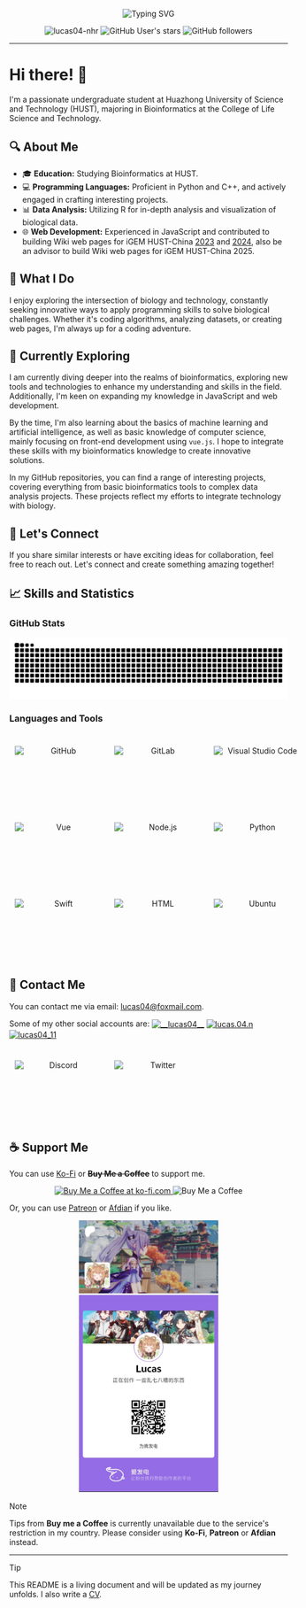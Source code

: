 <p align="center">
    <img src="https://readme-typing-svg.demolab.com?font=Fira+Code&pause=1000&center=true&vCenter=true&random=true&width=435&lines=Ad+astra+abyssosque.;%E5%90%91%E7%9D%80%E6%98%9F%E8%BE%B0%E4%B8%8E%E6%B7%B1%E6%B8%8A%E3%80%82;%E6%98%9F%E3%81%A8%E6%B7%B1%E6%B7%B5%E3%82%92%E7%9B%AE%E6%8C%87%E3%81%97%E3%81%A6%E3%80%82" alt="Typing SVG" />
</p>

<p align="center"> 
    <img src="https://komarev.com/ghpvc/?username=lucas04-nhr&label=Profile%20views&color=0e75b6&style=flat" alt="lucas04-nhr" /> 
    <img alt="GitHub User's stars" src="https://img.shields.io/github/stars/Lucas04-nhr?style=flat">
    <img alt="GitHub followers" src="https://img.shields.io/github/followers/Lucas04-nhr?style=flat">
</p>

---
# Hi there! 👋

I'm a passionate undergraduate student at Huazhong University of Science and Technology (HUST), majoring in Bioinformatics at the College of Life Science and Technology.

## 🔍 About Me

- 🎓 **Education:** Studying Bioinformatics at HUST.
- 💻 **Programming Languages:** Proficient in Python and C++, and actively engaged in crafting interesting projects.
- 📊 **Data Analysis:** Utilizing R for in-depth analysis and visualization of biological data.
- 🌐 **Web Development:** Experienced in JavaScript and contributed to building Wiki web pages for iGEM HUST-China [2023](https://2023.igem.wiki/hust-china) and [2024](https://2024.igem.wiki/hust-china), also be an advisor to build Wiki web pages for iGEM HUST-China 2025.

## 🚀 What I Do

I enjoy exploring the intersection of biology and technology, constantly seeking innovative ways to apply programming skills to solve biological challenges. Whether it's coding algorithms, analyzing datasets, or creating web pages, I'm always up for a coding adventure.

## 🌱 Currently Exploring

I am currently diving deeper into the realms of bioinformatics, exploring new tools and technologies to enhance my understanding and skills in the field. Additionally, I'm keen on expanding my knowledge in JavaScript and web development.

By the time, I'm also learning about the basics of machine learning and artificial intelligence, as well as basic knowledge of computer science, mainly focusing on front-end development using `vue.js`. I hope to integrate these skills with my bioinformatics knowledge to create innovative solutions.

In my GitHub repositories, you can find a range of interesting projects, covering everything from basic bioinformatics tools to complex data analysis projects. These projects reflect my efforts to integrate technology with biology.

## 🤝 Let's Connect

If you share similar interests or have exciting ideas for collaboration, feel free to reach out. Let's connect and create something amazing together!

## 📈 Skills and Statistics

### GitHub Stats

<p align="center">
    <picture>
    <source media="(prefers-color-scheme: dark)" srcset="static/github-snake-dark.svg" />
    <source media="(prefers-color-scheme: light)" srcset="static/github-snake.svg" />
    <img alt="github-snake" src="static/github-snake.svg" />
    </picture>
</p>
<!-- <p align="center">
    <picture>
        <source media="(prefers-color-scheme: dark)" srcset="https://github-readme-stats.vercel.app/api/top-langs?username=lucas04-nhr&show_icons=true&locale=en&layout=compact&hide=html&theme=tokyonight" />
        <source media="(prefers-color-scheme: light)" srcset="https://github-readme-stats.vercel.app/api/top-langs?username=lucas04-nhr&show_icons=true&locale=en&layout=compact&hide=html&theme=transparent" />
        <img src="https://github-readme-stats.vercel.app/api/top-langs?username=lucas04-nhr&show_icons=true&locale=en&layout=compact&hide=html&theme=transparent" alt="lucas04-nhr" />
    </picture>
</p> -->

<!-- <p align="center">
    <picture>
        <source media="(prefers-color-scheme: dark)" srcset="https://github-readme-stats.vercel.app/api?username=lucas04-nhr&show_icons=true&locale=en&theme=tokyonight" />
        <source media="(prefers-color-scheme: light)" srcset="https://github-readme-stats.vercel.app/api?username=lucas04-nhr&show_icons=true&locale=en&theme=transparent" />
        <img src="https://github-readme-stats.vercel.app/api?username=lucas04-nhr&show_icons=true&locale=en&theme=transparent" alt="lucas04-nhr" />
    </picture>
</p> -->

<!-- <p align="center">
    <picture>
        <source media="(prefers-color-scheme: dark)" srcset="https://github-readme-streak-stats.herokuapp.com/?user=lucas04-nhr&theme=tokyonight" />
        <source media="(prefers-color-scheme: light)" srcset="https://github-readme-streak-stats.herokuapp.com/?user=lucas04-nhr&theme=transparent" />
        <img src="https://github-readme-streak-stats.herokuapp.com/?user=lucas04-nhr&theme=transparent" alt="lucas04-nhr" />
    </picture>
</p> -->

### Languages and Tools

<p align="center" style="display: inline-flex;">
    <img src="https://github.com/Lucas04-nhr/ServiceLogos/blob/main/GitHub/GitHub.png?raw=true" alt="GitHub" style="width: 160px; height: 90px; margin: 10px 10px;">
    <img src="https://github.com/Lucas04-nhr/ServiceLogos/blob/main/GitLab/GitLab.png?raw=true" alt="GitLab" style="width: 160px; height: 90px; margin: 10px 10px;">
    <img src="https://github.com/Lucas04-nhr/ServiceLogos/blob/main/VisualStudioCode/VisualStudioCode.png?raw=true" alt="Visual Studio Code" style="width: 160px; height: 90px; margin: 10px 10px;">
</p>
<p align="center" style="display: inline-flex;">
    <img src="https://github.com/Lucas04-nhr/ServiceLogos/blob/main/Vue/Vue.png?raw=true" alt="Vue" style="width: 160px; height: 90px; margin: 10px 10px;">
    <img src="https://github.com/Lucas04-nhr/ServiceLogos/blob/main/Node.js/Node.js.png?raw=true" alt="Node.js" style="width: 160px; height: 90px; margin: 10px 10px;">
    <img src="https://github.com/Lucas04-nhr/ServiceLogos/blob/main/Python/Python.png?raw=true" alt="Python" style="width: 160px; height: 90px; margin: 10px 10px;">
</p>
<p align="center" style="display: inline-flex;">
    <img src="https://github.com/Lucas04-nhr/ServiceLogos/blob/main/Swift/Swift.png?raw=true" alt="Swift" style="width: 160px; height: 90px; margin: 10px 10px;">
    <img src="https://github.com/Lucas04-nhr/ServiceLogos/blob/main/Html/HTML.png?raw=true" alt="HTML" style="width: 160px; height: 90px; margin: 10px 10px;">
    <img src="https://github.com/Lucas04-nhr/ServiceLogos/blob/main/Ubuntu/Ubuntu.png?raw=true" alt="Ubuntu" style="width: 160px; height: 90px; margin: 10px 10px;">
</p>

## 📮 Contact Me

You can contact me via email: <lucas04@foxmail.com>.

Some of my other social accounts are:
<a href="https://twitter.com/__lucas04__" target="blank"><img align="center" src="https://raw.githubusercontent.com/rahuldkjain/github-profile-readme-generator/master/src/images/icons/Social/twitter.svg" alt="__lucas04__" height="30" width="40" /></a>
<a href="https://fb.com/lucas.04.n" target="blank"><img align="center" src="https://raw.githubusercontent.com/rahuldkjain/github-profile-readme-generator/master/src/images/icons/Social/facebook.svg" alt="lucas.04.n" height="30" width="40" /></a>
<a href="https://instagram.com/lucas04_11" target="blank"><img align="center" src="https://raw.githubusercontent.com/rahuldkjain/github-profile-readme-generator/master/src/images/icons/Social/instagram.svg" alt="lucas04_11" height="30" width="40" /></a>

<p align="center" style="display: inline-flex;">
    <img src="https://github.com/Lucas04-nhr/ServiceLogos/blob/main/Discord/Discord.png?raw=true" alt="Discord" style="width: 160px; height: 90px; margin: 10px 10px;">
    <img src="https://github.com/Lucas04-nhr/ServiceLogos/blob/main/Twitter/Twitter.png?raw=true" alt="Twitter" style="width: 160px; height: 90px; margin: 10px 10px;">
</p>

## ☕ Support Me

You can use [Ko-Fi](https://ko-fi.com/lucas04) or **~~Buy Me a Coffee~~** to support me.

<p align="center">
    <a href="https://ko-fi.com/lucas04" target='_blank'> 
        <img height="50px" style='height:50px' src='https://storage.ko-fi.com/cdn/kofi5.png?v=6' alt='Buy Me a Coffee at ko-fi.com' />
    </a>
    <!-- <a href="https://www.buymeacoffee.com/lucas04" target='_blank'> 
        <img src="https://cdn.buymeacoffee.com/buttons/v2/default-yellow.png" height="50px" alt="Buy Me a Coffee" />
    </a> -->
    <img src="https://cdn.buymeacoffee.com/buttons/v2/default-yellow.png" height="50px" alt="Buy Me a Coffee" />
</p>

Or, you can use [Patreon](https://patreon.com/lucas04) or [Afdian](https://afdian.com/a/lucas04) if you like.

<p align="center">
    <a href='https://patreon.com/lucas04' target='_blank'>
        <img src="https://github.com/Lucas04-nhr/Lucas04-nhr/blob/main/static/patreon.png" alt='Patreon' width="50%" />
    </a>
    <a href='https://afdian.com/a/lucas04' target='_blank'>
        <img src="https://github.com/Lucas04-nhr/Lucas04-nhr/blob/main/static/afdian.jpg" alt='Afdian QR code' width="50%" />
    </a>
</p>

> [!NOTE]
> Tips from **Buy me a Coffee** is currently unavailable due to the service's restriction in my country. Please consider using **Ko-Fi**, **Patreon** or **Afdian** instead.

---
> [!TIP]
> This README is a living document and will be updated as my journey unfolds. I also write a [CV](https://drive.google.com/file/d/1l0_ZuJrDdkmp7azPF76MVIlxMYd13p_6/view).
